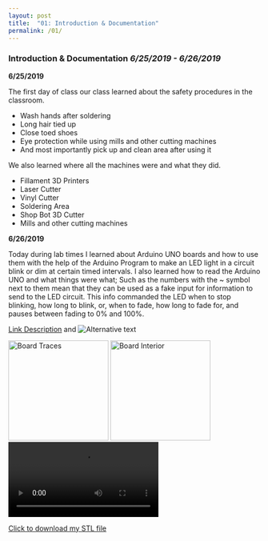 ```yaml
---
layout: post
title:  "01: Introduction & Documentation"
permalink: /01/
---
```


### **Introduction & Documentation** _6/25/2019 - 6/26/2019_

**6/25/2019**

The first day of class our class learned about the safety procedures in the classroom.

- Wash hands after soldering
- Long hair tied up
- Close toed shoes
- Eye protection while using mills and other cutting machines
- And most importantly pick up and clean area after using it

We also learned where all the machines were and what they did.

- Fillament 3D Printers
- Laser Cutter
- Vinyl Cutter
- Soldering Area
- Shop Bot 3D Cutter
- Mills and other cutting machines

**6/26/2019**

Today during lab times I learned about Arduino UNO boards and how to use them with the help of the Arduino Program to make an LED light in a circuit blink or dim at certain timed intervals. I also learned how to read the Arduino UNO and what things were what; Such as the numbers with the ~ symbol next to them mean that they can be used as a fake input for information to send to the LED circuit. This info commanded the LED when to stop blinking, how long to blink, or, when to fade, how long to fade for, and pauses between fading to 0% and 100%.

<!-- You can include comments that will not be translated to HTML -->

<!-- You can include links and images in the following format: -->

[Link Description](url) and ![Alternative text](motor.jpg)


<!-- Or, you can also directly include HTML, for example to make a split image -->

<img src="board1.jpg" alt="Board Traces" style="height: 200px; max-width: 48%">
<img src="board2.jpg" alt="Board Interior" style="height: 200px; max-width: 48%">


<!-- You can also use HTML tags to include a video -->
<video controls>
	<source src="demo.mp4" type="video/mp4">
</video>

<!-- Or to add a download link to any (reasonably small) file in your permalink directory -->

<a href='cube.stl' download>Click to download my STL file</a>

